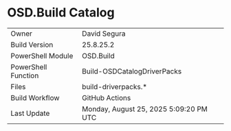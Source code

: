 ﻿# OSD.Build Catalog

| | |
|-|-|
| Owner | David Segura |
| Build Version | 25.8.25.2 |
| PowerShell Module | OSD.Build |
| PowerShell Function | Build-OSDCatalogDriverPacks |
| Files | build-driverpacks.* |
| Build Workflow | GitHub Actions |
| Last Update | Monday, August 25, 2025 5:09:20 PM UTC |
